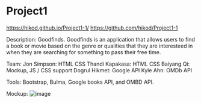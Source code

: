 # Project1
https://hikod.github.io/Project1-1/
https://github.com/hikod/Project1-1

Description: Goodfinds. Goodfinds is an application that allows users to find a book or movie based on the genre or qualities that they are interesteed in when they are searching for something to pass their free time.


Team: Jon Simpson: HTML CSS
      Thandi Kapakasa: HTML CSS
      Baiyang Qi: Mockup, JS / CSS support
      Dogrul Hikmet: Google API
      Kyle Ahn: OMDb API
   
Tools: Bootstrap, Bulma, Google books API, and OMBD API. 
 
Mockup: ![image](https://user-images.githubusercontent.com/76963881/124143480-c575c280-da50-11eb-8312-dd31da2a825b.png)
